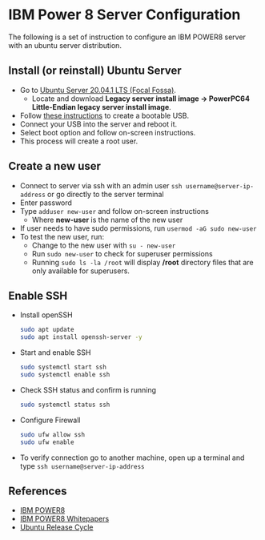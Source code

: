 # IBM Power 8 Server Configuration

The following is a set of instruction to configure an IBM POWER8 server with an ubuntu server distribution.

## Install (or reinstall) Ubuntu Server

- Go to [Ubuntu Server 20.04.1 LTS (Focal Fossa)](https://cdimage.ubuntu.com/ubuntu-legacy-server/releases/20.04/release/).
  - Locate and download **Legacy server install image -> PowerPC64 Little-Endian legacy server install image**.
- Follow [these instructions](https://ubuntu.com/tutorials/create-a-usb-stick-on-ubuntu#1-overview) to create a bootable USB.
- Connect your USB into the server and reboot it.
- Select boot option and follow on-screen instructions.
- This process will create a root user.

## Create a new user

- Connect to server via ssh with an admin user `ssh username@server-ip-address` or go directly to the server terminal
- Enter password
- Type `adduser new-user` and follow on-screen instructions
  - Where **new-user** is the name of the new user
- If user needs to have sudo permissions, run `usermod -aG sudo new-user`
- To test the new user, run:
  - Change to the new user with `su - new-user`
  - Run `sudo new-user` to check for superuser permissions
  - Running `sudo ls -la /root` will display **/root** directory files that are only available for superusers.

## Enable SSH

- Install openSSH
  ```bash
  sudo apt update
  sudo apt install openssh-server -y
  ```
- Start and enable SSH
  ```bash
  sudo systemctl start ssh
  sudo systemctl enable ssh
  ```
- Check SSH status and confirm is running
  ```bash
  sudo systemctl status ssh
  ```
- Configure Firewall
  ```bash
  sudo ufw allow ssh
  sudo ufw enable
  ```
- To verify connection go to another machine, open up a terminal and type `ssh username@server-ip-address`

## References

- [IBM POWER8](https://www.redbooks.ibm.com/redbooks.nsf/pages/power8)
- [IBM POWER8 Whitepapers](https://www.ibm.com/support/pages/sites/default/files/inline-files/$FILE/POWER8_RAS_whitepaper_POW03133USEN.PDF)
- [Ubuntu Release Cycle](https://ubuntu.com/about/release-cycle)
